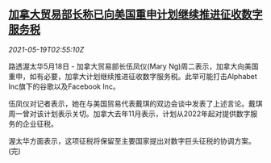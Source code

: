<!--1621393263000-->
[加拿大贸易部长称已向美国重申计划继续推进征收数字服务税](https://cn.reuters.com/article/ca-us-digital-service-tax-0519-idCNKCS2D006L)
------

<div><i>2021-05-19T02:55:10Z</i></div><p>路透渥太华5月18日 - 加拿大贸易部长伍凤仪(Mary Ng)周二表示，加拿大向美国重申，如有必要，加拿大计划继续推进征收数字服务税。此举可能打击Alphabet Inc旗下的谷歌以及Facebook Inc。</p><p>伍凤仪对记者表示，她在与美国贸易代表戴琪的双边会谈中发表了上述言论。戴琪周一曾对该计划表示关切。加拿大去年11月表示，计划从2022年起对提供数字服务的企业征税。</p><p>渥太华方面表示，这项征税将保留至主要国家提出对数字巨头征税的协调方案。(完)</p>
